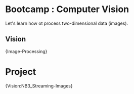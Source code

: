 # Bootcamp : Computer Vision
Let's learn how ot process two-dimensional data (images).

## Vision
{Image-Processing}

# Project
{Vision:NB3_Streaming-Images}
